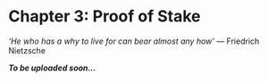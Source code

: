 # Chapter 3: Proof of Stake

*‘He who has a why to live for can bear almost any how’* ― Friedrich Nietzsche


**_To be uploaded soon..._**
